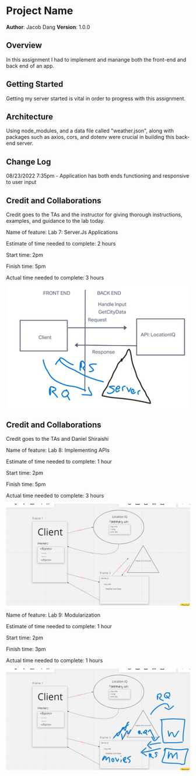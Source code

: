 # Project Name

**Author**: Jacob Dang
**Version**: 1.0.0

## Overview
<!-- Provide a high level overview of what this application is and why you are building it, beyond the fact that it's an assignment for this class. (i.e. What's your problem domain?) -->
In this assignment I had to implement and manange both the front-end and back end of an app.

## Getting Started
<!-- What are the steps that a user must take in order to build this app on their own machine and get it running? --> 
Getting my server started is vital in order to progress with this assignment.

## Architecture
<!-- Provide a detailed description of the application design. What technologies (languages, libraries, etc) you're using, and any other relevant design information. --> 
Using node_modules, and a data file called "weather.json", along with packages such as axios, cors, and dotenv were crucial in building this back-end server.

## Change Log
<!-- Use this area to document the iterative changes made to your application as each feature is successfully implemented. Use time stamps. Here's an example:

01-01-2001 4:59pm - Application now has a fully-functional express server, with a GET route for the location resource. -->
08/23/2022 7:35pm - Application has both ends functioning and responsive to user input

## Credit and Collaborations
<!-- Give credit (and a link) to other people or resources that helped you build this application. -->
Credit goes to the TAs and the instructor for giving thorough instructions, examples, and guidance to the lab today.

Name of feature: Lab 7: Server.Js Applications

Estimate of time needed to complete: 2 hours

Start time: 2pm

Finish time: 5pm

Actual time needed to complete: 3 hours

![Click to Open Lab7 Diagram](Lab_7_Diagram.png "Second Lab Diagram")

## Credit and Collaborations
<!-- Give credit (and a link) to other people or resources that helped you build this application. -->
Credit goes to the TAs and Daniel Shiraishi

Name of feature: Lab 8: Implementing APIs

Estimate of time needed to complete: 1 hour

Start time: 2pm

Finish time: 5pm

Actual time needed to complete: 3 hours

![Click to Open Lab8 Diagram](Lab_8_Diagram.png "Third Lab Diagram")

Name of feature: Lab 9: Modularization

Estimate of time needed to complete: 1 hour

Start time: 2pm

Finish time: 3pm

Actual time needed to complete: 1 hours

![Click to Open Lab9 Diagram](Lab_9_Diagram.png "Fourth Lab Diagram")